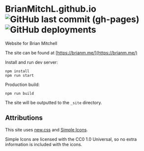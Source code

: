 # BrianMitchL.github.io ![GitHub last commit (gh-pages)](https://img.shields.io/github/last-commit/BrianMitchL/BrianMitchL.github.io/gh-pages?label=last%20deployed) ![GitHub deployments](https://img.shields.io/github/deployments/BrianMitchL/BrianMitchL.github.io/github-pages?label=deploy)

Website for Brian Mitchell

The site can be found at [https://brianm.me/](https://brianm.me/)

Install and run dev server:

```shell
npm install
npm run start
```

Production build:

```shell
npm run build
```

The site will be outputted to the `_site` directory.

## Attributions

This site uses [new.css](https://github.com/xz/new.css) and
[Simple Icons](https://simpleicons.org).

Simple Icons are licensed with the CC0 1.0 Universal, so no extra information is included with the icons.
